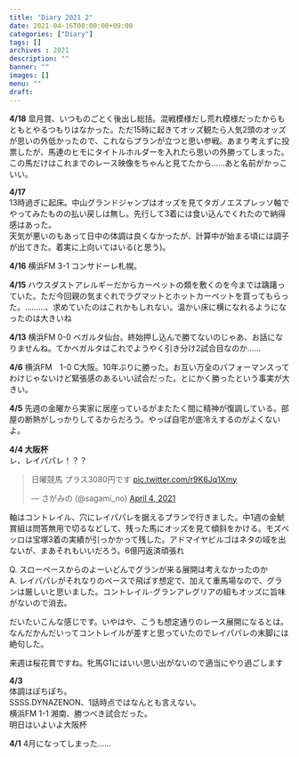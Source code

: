 ```yaml
---
title: "Diary 2021 2"
date: 2021-04-16T00:00:00+09:00
categories: ["Diary"]
tags: []
archives : 2021
description: ""
banner: ""
images: []
menu: ""
draft:
---
```

**4/18** 皐月賞、いつものごとく後出し総括。混戦模様だし荒れ模様だったからもともとやるつもりはなかった。ただ15時に起きてオッズ観たら人気2頭のオッズが思いの外低かったので、これならプランが立つと思い参戦。あまり考えずに投票したが、馬連のヒモにタイトルホルダーを入れたら思いの外勝ってしまった。この馬だけはこれまでのレース映像をちゃんと見てたから……あと名前がかっこいい。

**4/17**  
13時過ぎに起床。中山グランドジャンプはオッズを見てタガノエスプレッソ軸でやってみたものの払い戻しは無し。先行して3着には食い込んでくれたので納得感はあった。  
天気が悪いのもあって日中の体調は良くなかったが、計算中が始まる頃には調子が出てきた。着実に上向いてはいる(と思う)。

**4/16** 横浜FM 3-1 コンサドーレ札幌。
<!--more-->
**4/15** ハウスダストアレルギーだからカーペットの類を敷くのを今までは躊躇っていた。ただ今回親の気まぐれでラグマットとホットカーペットを買ってもらった。………、求めていたのはこれかもしれない。温かい床に横になれるようになったのは大きいね

**4/13** 横浜FM 0-0 ベガルタ仙台。終始押し込んで勝てないのじゃあ、お話になりませんね。てかベガルタはこれでようやく引き分け2試合目なのか……

**4/6** 横浜FM　1-0 C大阪。10年ぶりに勝った。お互い万全のパフォーマンスってわけじゃないけど緊張感のあるいい試合だった。とにかく勝ったという事実が大きい。

**4/5** 先週の金曜から実家に居座っているがまたたく間に精神が復調している。部屋の断熱がしっかりしてるからだろう。やっぱ自宅が底冷えするのがよくないよ。

**4/4 大阪杯**  
レ、レイパパレ！？？
<blockquote class="twitter-tweet"><p lang="ja" dir="ltr">日曜競馬 プラス3080円です <a href="https://t.co/r9K6Jq1Xmy">pic.twitter.com/r9K6Jq1Xmy</a></p>&mdash; さがみの (@sagami_no) <a href="https://twitter.com/sagami_no/status/1378601114161930240?ref_src=twsrc%5Etfw">April 4, 2021</a></blockquote> <script async src="https://platform.twitter.com/widgets.js" charset="utf-8"></script>

軸はコントレイル、穴にレイパパレを据えるプランで行きました。中1週の金鯱賞組は問答無用で切るなどして、残った馬にオッズを見て傾斜をかける。モズベッロは宝塚3着の実績が引っかかって残した。アドマイヤビルゴはネタの域を出ないが、まあそれもいいだろう。6億円返済頑張れ  

Q. スローペースからのよーいどんでグランが来る展開は考えなかったのか  
A. レイパパレがそれなりのペースで飛ばす想定で、加えて重馬場なので、グランは厳しいと思いました。コントレイル-グランアレグリアの組もオッズに旨味がないので消去。

だいたいこんな感じです。いやはや、こうも想定通りのレース展開になるとは。なんだかんだいってコントレイルが差すと思っていたのでレイパパレの末脚には絶句した。

来週は桜花賞ですね。牝馬G1にはいい思い出がないので適当にやり過ごします

**4/3**  
体調はぼちぼち。  
SSSS.DYNAZENON、1話時点ではなんとも言えない。  
横浜FM 1-1 湘南、勝つべき試合だった。  
明日はいよいよ大阪杯

**4/1** 4月になってしまった……
